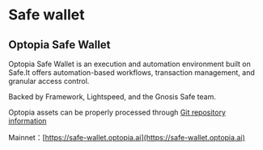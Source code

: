# Safe wallet

## Optopia Safe Wallet

Optopia Safe Wallet is an execution and automation environment built on Safe.It offers automation-based workflows, transaction management, and granular access control.

Backed by Framework, Lightspeed, and the Gnosis Safe team.



Optopia assets can be properly processed through [Git repository information](https://github.com/safe-global/safe-wallet-web/releases/tag/v1.31.0)

Mainnet：[https://safe-wallet.optopia.ai](https://safe-wallet.optopia.ai)

